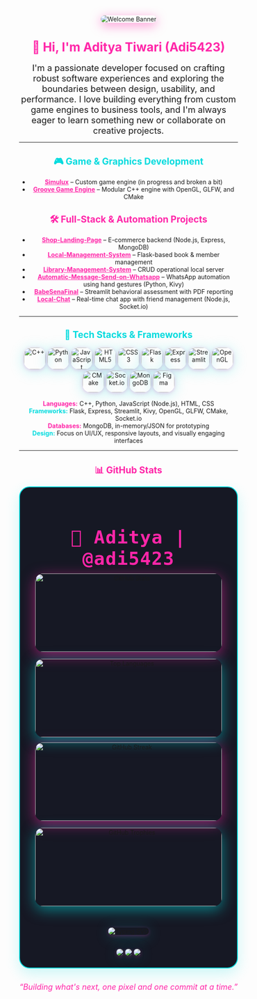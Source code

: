 <!-- Animated Header Banner -->
<p align="center">
  <img src="https://capsule-render.vercel.app/api?type=waving&color=ff26a8,00dbde&height=200&section=header&text=Welcome%20to%20My%20GitHub!&fontColor=fff&fontSize=40&animation=twinkling" alt="Welcome Banner" style="border-radius: 18px; box-shadow: 0 6px 24px #ff26a888;">
</p>

<!-- Profile/About Me -->
<h1 align="center" style="color:#ff26a8;">👋 Hi, I'm Aditya Tiwari (Adi5423)</h1>

<p align="center" style="max-width:700px; margin:auto;  font-size:20px;">
I'm a passionate developer focused on crafting robust software experiences and exploring the boundaries between design, usability, and performance. I love building everything from custom game engines to business tools, and I'm always eager to learn something new or collaborate on creative projects.
</p>

---

<!-- Game & Graphics Development -->
<h2 align="center" style="color:#00dbde;">🎮 Game & Graphics Development</h2>
<ul align="center">
  <li>
    <b><a href="https://github.com/Adi5423/Simulux" style="color:#ff26a8;">Simulux</a></b> – Custom game engine (in progress and broken a bit)
  </li>
  <li>
    <b><a href="https://github.com/Adi5423/Groove-Game-Engine-" style="color:#ff26a8;">Groove Game Engine</a></b> – Modular C++ engine with OpenGL, GLFW, and CMake
  </li>
</ul>

<!-- Full-Stack & Automation Projects -->
<h2 align="center" style="color:#ff26a8;">🛠️ Full-Stack & Automation Projects</h2>
<ul align="center">
  <li>
    <b><a href="https://github.com/Adi5423/Shop-Landing-Page" style="color:#ff26a8;">Shop-Landing-Page</a></b> – E-commerce backend (Node.js, Express, MongoDB)
  </li>
  <li>
    <b><a href="https://github.com/Adi5423/Local-Management-System" style="color:#ff26a8;">Local-Management-System</a></b> – Flask-based book & member management
  </li>
  <li>
    <b><a href="https://github.com/Adi5423/Library-Management-System" style="color:#ff26a8;">Library-Management-System</a></b> – CRUD operational local server
  </li>
  <li>
    <b><a href="https://github.com/Adi5423/Automatic-Message-Send-on-Whatsapp" style="color:#ff26a8;">Automatic-Message-Send-on-Whatsapp</a></b> – WhatsApp automation using hand gestures (Python, Kivy)
  </li>
  <li>
    <b><a href="https://github.com/Adi5423/BabeSenaFinal" style="color:#ff26a8;">BabeSenaFinal</a></b> – Streamlit behavioral assessment with PDF reporting
  </li>
  <li>
    <b><a href="https://github.com/Adi5423/Local-Chat" style="color:#ff26a8;">Local-Chat</a></b> – Real-time chat app with friend management (Node.js, Socket.io)
  </li>
</ul>

---

<!-- Tech Stacks & Frameworks -->
<h2 align="center" style="color:#00dbde;">🎨 Tech Stacks & Frameworks</h2>
<p align="center">
  <!-- Languages -->
  <img src="https://cdn.jsdelivr.net/gh/devicons/devicon/icons/cplusplus/cplusplus-original.svg" height="50" alt="C++" />
  <img src="https://cdn.jsdelivr.net/gh/devicons/devicon/icons/python/python-original.svg" height="50" alt="Python" />
  <img src="https://cdn.jsdelivr.net/gh/devicons/devicon/icons/javascript/javascript-original.svg" height="50" alt="JavaScript" />
  <img src="https://cdn.jsdelivr.net/gh/devicons/devicon/icons/html5/html5-original-wordmark.svg" height="50" alt="HTML5" />
  <img src="https://cdn.jsdelivr.net/gh/devicons/devicon/icons/css3/css3-original-wordmark.svg" height="50" alt="CSS3" />
  <!-- Frameworks -->
  <img src="https://cdn.jsdelivr.net/gh/devicons/devicon/icons/flask/flask-original.svg" height="50" alt="Flask" />
  <img src="https://cdn.jsdelivr.net/gh/devicons/devicon/icons/express/express-original.svg" height="50" alt="Express" />
  <img src="https://cdn.jsdelivr.net/gh/devicons/devicon/icons/streamlit/streamlit-original.svg" height="50" alt="Streamlit" />
  <img src="https://cdn.jsdelivr.net/gh/devicons/devicon/icons/opengl/opengl-original.svg" height="50" alt="OpenGL" />
  <img src="https://cdn.jsdelivr.net/gh/devicons/devicon/icons/cmake/cmake-original.svg" height="50" alt="CMake" />
  <img src="https://cdn.jsdelivr.net/gh/devicons/devicon/icons/socketio/socketio-original.svg" height="50" alt="Socket.io" />
  <!-- Databases -->
  <img src="https://cdn.jsdelivr.net/gh/devicons/devicon/icons/mongodb/mongodb-original-wordmark.svg" height="50" alt="MongoDB" />
  <!-- UI/UX -->
  <img src="https://cdn.jsdelivr.net/gh/devicons/devicon/icons/figma/figma-original.svg" height="50" alt="Figma" />
</p>

<p align="center">
  <span style="color:#ff26a8;"><b>Languages:</b></span> C++, Python, JavaScript (Node.js), HTML, CSS<br>
  <span style="color:#00dbde;"><b>Frameworks:</b></span> Flask, Express, Streamlit, Kivy, OpenGL, GLFW, CMake, Socket.io<br>
  <span style="color:#ff26a8;"><b>Databases:</b></span> MongoDB, in-memory/JSON for prototyping<br>
  <span style="color:#00dbde;"><b>Design:</b></span> Focus on UI/UX, responsive layouts, and visually engaging interfaces
</p>

---

<!-- GitHub Stats (NO background image, only plain container with blue border and shadow) -->
<h2 align="center" style="color:#ff26a8;">📊 GitHub Stats</h2>
<div align="center" style="margin: 0 auto; max-width: 1000px; background: #161824; border: 2px solid #00dbde; border-radius: 24px; box-shadow: 0 12px 32px 0 #00dbde33; padding: 32px 12px 24px 12px; margin-bottom: 32px;">
  
  <h1 align="center" style="font-weight: bold; font-size: 2.6rem; color: #ff26a8; letter-spacing: 1.5px; font-family: 'Fira Code', 'Consolas', monospace; margin-bottom: 10px;">
    🚀 Aditya | @adi5423
  </h1>

  <div align="center" style="display: flex; flex-wrap: wrap; justify-content: center; gap: 16px; margin-top: 10px;">
    <img src="https://github-readme-stats.vercel.app/api?username=adi5423&show_icons=true&include_all_commits=true&count_private=true&theme=radical&hide_border=true&border_radius=20&title_color=ff26a8&icon_color=00dbde" width="430" height="180" style="border-radius: 16px; box-shadow: 0 8px 32px 0 #ff26a888;" alt="GitHub Stats" />
    <img src="https://github-readme-stats.vercel.app/api/top-langs?username=adi5423&layout=compact&langs_count=7&theme=radical&hide_border=true&border_radius=20&title_color=ff26a8" width="430" height="180" style="border-radius: 16px; box-shadow: 0 8px 32px 0 #00dbde88;" alt="Top Languages" />
  </div>

  <div align="center" style="display: flex; flex-wrap: wrap; justify-content: center; gap: 16px; margin-top: 12px;">
    <a href="https://git.io/streak-stats">
      <img src="https://github-readme-streak-stats.herokuapp.com?user=adi5423&theme=radical&hide_border=true&date_format=M%20j%5B%2C%20Y%5D&currStreakNum=ff26a8&sideNums=00dbde&sideLabels=ff26a8&currStreakLabel=00dbde" width="430" height="180" style="border-radius: 16px; box-shadow: 0 8px 32px 0 #ff26a888;" alt="GitHub Streak" />
    </a>
    <img src="https://github-profile-trophy.vercel.app/?username=adi5423&theme=radical&no-frame=true&column=4&margin-w=15&margin-h=20&title=Stars,Followers,Commit,PR,Issues,Repositories" width="430" height="180" style="border-radius: 16px; box-shadow: 0 8px 32px 0 #00dbde88;" alt="GitHub Trophies" />
  </div>

  <div align="center" style="margin: 32px 0 0 0;">
    <br />
    <img src="https://readme-typing-svg.demolab.com?font=Fira+Code&weight=700&pause=1000&color=FF26A8&center=true&vCenter=true&width=600&lines=Building+cool+stuff+with+code;Always+learning+new+things;Open+Source+Enthusiast;Let's+collaborate!+%F0%9F%92%BB" alt="Typing SVG" />
  </div>

  <!-- Contact & Connect -->
  <div align="center" style="margin-top: 32px;">
    <a href="https://www.linkedin.com/in/aditya-tiwari-141731329/" target="_blank">
      <img src="https://img.shields.io/badge/LinkedIn-LinkedIn-0077B5?style=for-the-badge&logo=linkedin&logoColor=white" />
    </a>
    <a href="mailto:adii54ti23@gmail.com" target="_blank">
      <img src="https://img.shields.io/badge/Email-adi5423@gmail.com-D14836?style=for-the-badge&logo=gmail&logoColor=white" />
    </a>
    <a href="https://instagram.com/adii5423_" target="_blank">
      <img src="https://img.shields.io/badge/Instagram-@adii5423_-1DA1F2?style=for-the-badge&logo=twitter&logoColor=white" />
    </a>
  </div>
</div>

<!-- Glassmorphism effect for visual flair (renders on GitHub web) -->
<style>
  img, .glass-card {
    border-radius: 18px !important;
    box-shadow: 0 4px 32px #00dbde44, 0 2px 8px #ff26a844;
  }
</style>

<p align="center" style="font-size:18px; color:#ff26a8;">
  <em>“Building what's next, one pixel and one commit at a time.”</em>
</p>
